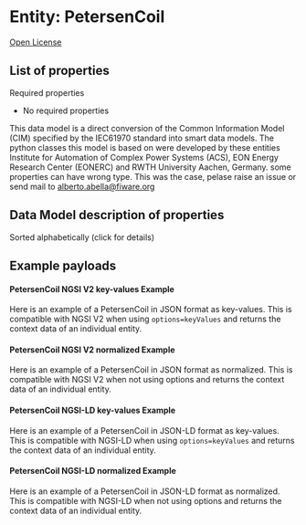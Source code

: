 Entity: PetersenCoil  
====================  
[Open License](https://github.com/smart-data-models//dataModel.EnergyCIM/blob/master/PetersenCoil/LICENSE.md)  

## List of properties  

Required properties  
- No required properties    
This data model is a direct conversion of the Common Information Model (CIM) specified by the IEC61970 standard into smart data models. The python classes this model is based on were developed by these entities Institute for Automation of Complex Power Systems (ACS), EON Energy Research Center (EONERC) and RWTH University Aachen, Germany. some properties can have wrong type. This was the case, pelase raise an issue or send mail to alberto.abella@fiware.org  
## Data Model description of properties  
Sorted alphabetically (click for details)  
## Example payloads    
#### PetersenCoil NGSI V2 key-values Example    
Here is an example of a PetersenCoil in JSON format as key-values. This is compatible with NGSI V2 when  using `options=keyValues` and returns the context data of an individual entity.  
#### PetersenCoil NGSI V2 normalized Example    
Here is an example of a PetersenCoil in JSON format as normalized. This is compatible with NGSI V2 when not using options and returns the context data of an individual entity.  
#### PetersenCoil NGSI-LD key-values Example    
Here is an example of a PetersenCoil in JSON-LD format as key-values. This is compatible with NGSI-LD when  using `options=keyValues` and returns the context data of an individual entity.  
#### PetersenCoil NGSI-LD normalized Example    
Here is an example of a PetersenCoil in JSON-LD format as normalized. This is compatible with NGSI-LD when not using options and returns the context data of an individual entity.  

